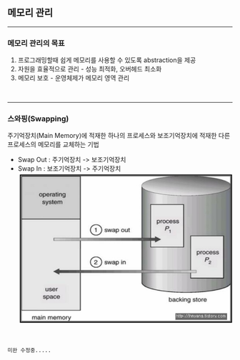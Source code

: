 ## 메모리 관리
***

### 메모리 관리의 목표
1. 프로그래밍할때 쉽게 메모리를 사용할 수 있도록 abstraction을 제공
2. 자원을 효율적으로 관리 - 성능 최적화, 오버헤드 최소화
3. 메모리 보호 - 운영체제가 메모리 영역 관리

<br>

***

### 스와핑(Swapping)
주기억장치(Main Memory)에 적재한 하나의 프로세스와 보조기억장치에 적재한 다른 프로세스의 메모리를 교체하는 기법
* Swap Out : 주기억장치 -> 보조기억장치
* Swap In : 보조기억장치 -> 주기억장치
![](2022-01-20-09-55-28.png)

<br>

`미완 수정중.....`

